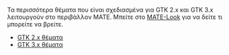 <!--
.. link:
.. description:
.. tags: Themes
.. date: 2014-02-24 17:32:07
.. title: Θέματα
.. slug: themes
-->

Τα περισσότερα θέματα που είναι σχεδιασμένα για GTK 2.x και GTK 3.x λειτουργούν στο περιβάλλον MATE. 
Μπείτε στο [MATE-Look](https://mate-look.org) για να δείτε τι μπορείτε να βρείτε.

  * [GTK 2.x θέματα](https://www.mate-look.org/browse/cat/136)
  * [GTK 3.x θέματα](https://www.mate-look.org/browse/cat/135)


